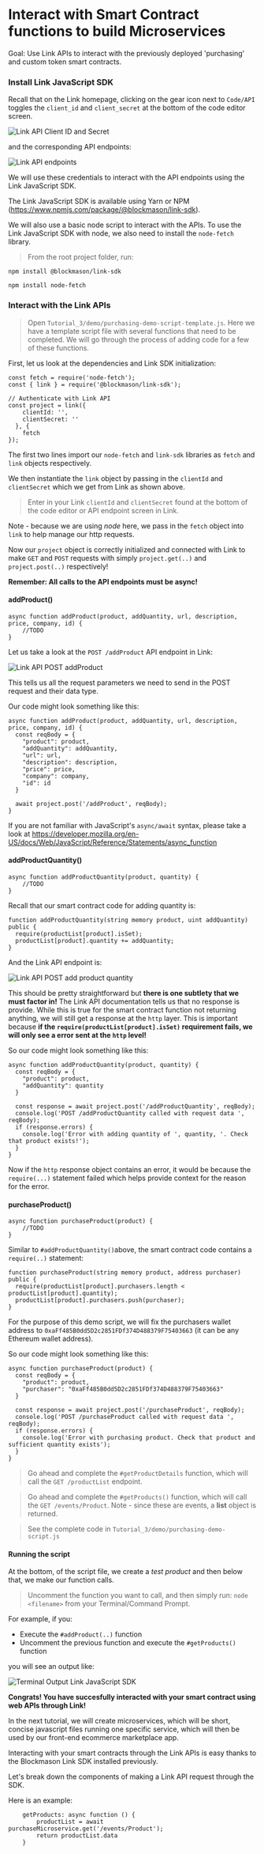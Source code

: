 # Interact with Smart Contract functions to build Microservices
Goal: Use Link APIs to interact with the previously deployed 'purchasing' and custom token smart contracts. 

### Install Link JavaScript SDK

Recall that on the Link homepage, clicking on the gear icon next to `Code/API` toggles the `client_id` and `client_secret` at the bottom of the code editor screen.

![Link API Client ID and Secret](images/link_api_setup_completed.png)

and the corresponding API endpoints:

![Link API endpoints](images/link_api_setup_endpoints.png)

We will use these credentials to interact with the API endpoints using the Link JavaScript SDK.

The Link JavaScript SDK is available using Yarn or NPM (https://www.npmjs.com/package/@blockmason/link-sdk).

We will also use a basic node script to interact with the APIs. To use the Link JavaScript SDK with node, we also need to install the `node-fetch` library. 

> From the root project folder, run:
```
npm install @blockmason/link-sdk

npm install node-fetch
```
### Interact with the Link APIs
> Open `Tutorial_3/demo/purchasing-demo-script-template.js`. Here we have a template script file with several functions that need to be completed. We will go through the process of adding code for a few of these functions. 

First, let us look at the dependencies and Link SDK initialization:
```
const fetch = require('node-fetch');
const { link } = require('@blockmason/link-sdk');

// Authenticate with Link API
const project = link({
    clientId: '',
    clientSecret: ''
  }, {
    fetch
});
```
The first two lines import our `node-fetch` and `link-sdk` libraries as `fetch` and `link` objects respectively.

We then instantiate the `link` object by passing in the `clientId` and `clientSecret` which we get from Link as shown above. 

> Enter in your Link `clientId` and `clientSecret` found at the bottom of the code editor or API endpoint screen in Link. 

Note - because we are using *node* here, we pass in the `fetch` object into `link` to help manage our http requests. 

Now our `project` object is correctly initialized and connected with Link to make `GET` and `POST` requests with simply `project.get(..)` and `project.post(..)` respectively!

**Remember: All calls to the API endpoints must be async!**

#### addProduct()
```
async function addProduct(product, addQuantity, url, description, price, company, id) {
    //TODO
}
```
Let us take a look at the `POST /addProduct` API endpoint in Link:

![Link API POST addProduct](images/link_api_screenshot_addproduct.png)

This tells us all the request parameters we need to send in the POST request and their data type. 

Our code might look something like this:
```
async function addProduct(product, addQuantity, url, description, price, company, id) {
  const reqBody = {
    "product": product,
    "addQuantity": addQuantity,
    "url": url,
    "description": description,
    "price": price,
    "company": company,
    "id": id
  }
    
  await project.post('/addProduct', reqBody);
}
```

If you are not familiar with JavaScript's `async/await` syntax, please take a look at https://developer.mozilla.org/en-US/docs/Web/JavaScript/Reference/Statements/async_function

#### addProductQuantity()
```
async function addProductQuantity(product, quantity) {
    //TODO
}
```
Recall that our smart contract code for adding quantity is:
```
function addProductQuantity(string memory product, uint addQuantity) public {
  require(productList[product].isSet);
  productList[product].quantity += addQuantity;
}
```

And the Link API endpoint is:

![Link API POST add product quantity](images/link_api_screenshot_addproductqty.png)

This should be pretty straightforward but **there is one subtlety that we must factor in!** The Link API documentation tells us that no response is provide. While this is true for the smart contract function not returning anything, we will still get a response at the `http` layer. This is important because **if the `require(productList[product].isSet)` requirement fails, we will only see a error sent at the `http` level!**

So our code might look something like this:
```
async function addProductQuantity(product, quantity) {
  const reqBody = {
    "product": product,
    "addQuantity": quantity
  }
  
  const response = await project.post('/addProductQuantity', reqBody);
  console.log('POST /addProductQuantity called with request data ', reqBody);
  if (response.errors) {
    console.log('Error with adding quantity of ', quantity, '. Check that product exists!');
  }
}
```
Now if the `http` response object contains an error, it would be because the `require(...)` statement failed which helps provide context for the reason for the error.

#### purchaseProduct()
```
async function purchaseProduct(product) {
    //TODO 
}
```

Similar to `#addProductQuantity()`above, the smart contract code contains a `require(..)` statement:
```
function purchaseProduct(string memory product, address purchaser) public {
  require(productList[product].purchasers.length < productList[product].quantity); 
  productList[product].purchasers.push(purchaser);
}
```

For the purpose of this demo script, we will fix the purchasers wallet address to `0xaFf485B0dd5D2c2851FDf374D488379F75403663` (it can be any Ethereum wallet address).

So our code might look something like this:
```
async function purchaseProduct(product) {
  const reqBody = {
    "product": product,
    "purchaser": "0xaFf485B0dd5D2c2851FDf374D488379F75403663"
  }
  
  const response = await project.post('/purchaseProduct', reqBody);
  console.log('POST /purchaseProduct called with request data ', reqBody);
  if (response.errors) {
    console.log('Error with purchasing product. Check that product and sufficient quantity exists');
  }
}
```
> Go ahead and complete the `#getProductDetails` function, which will call the `GET /productList` endpoint.

> Go ahead and complete the `#getProducts()` function, which will call the `GET /events/Product`. Note - since these are events, a **list** object is returned. 

> See the complete code in `Tutorial_3/demo/purchasing-demo-script.js`

#### Running the script
At the bottom, of the script file, we create a *test product* and then below that, we make our function calls. 

> Uncomment the function you want to call, and then simply run: `node <filename>` from your Terminal/Command Prompt.

For example, if you: 
* Execute the `#addProduct(..)` function
* Uncomment the previous function and execute the `#getProducts()` function

you will see an output like:

![Terminal Output Link JavaScript SDK](images/terminal_output_js_sdk.png)

**Congrats! You have succesfully interacted with your smart contract using web APIs through Link!**

In the next tutorial, we will create microservices, which will be short, concise javascript files running one specific service, which will then be used by our front-end ecommerce marketplace app. 











 


Interacting with your smart contracts through the Link APIs is easy thanks to the Blockmason Link SDK installed previously.

Let's break down the components of making a Link API request through the SDK.

Here is an example:

```
    getProducts: async function () {
        productList = await purchaseMicroservice.get('/events/Product');
        return productList.data
    }
```